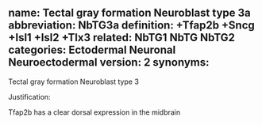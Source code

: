 name: Tectal gray formation Neuroblast type 3a
abbreviation: NbTG3a
definition: +Tfap2b +Sncg +Isl1 +Isl2 +Tlx3
related: NbTG1 NbTG NbTG2
categories: Ectodermal Neuronal Neuroectodermal
version: 2
synonyms:
---

Tectal gray formation Neuroblast type 3

Justification:

Tfap2b has a clear dorsal expression in the midbrain
